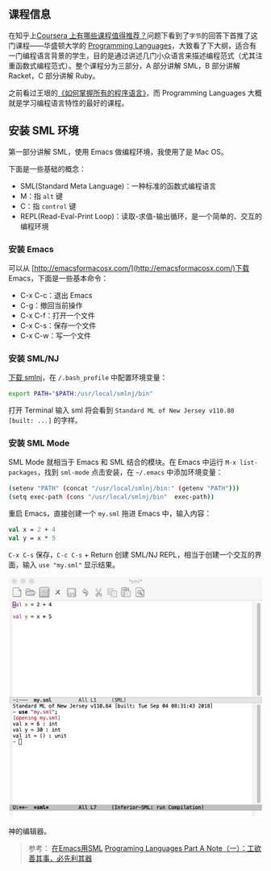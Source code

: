 ## 课程信息

在知乎上[Coursera 上有哪些课程值得推荐？](https://www.zhihu.com/question/22436320)问题下看到了`字节`的回答下首推了这门课程——华盛顿大学的 [Programming Languages](https://www.coursera.org/learn/programming-languages)，大致看了下大纲，适合有一门编程语言背景的学生，目的是通过讲述几门小众语言来描述编程范式（尤其注重函数式编程范式）。整个课程分为三部分，A 部分讲解 SML，B 部分讲解 Racket，C 部分讲解 Ruby。

之前看过王垠的[《如何掌握所有的程序语言》](http://www.yinwang.org/blog-cn/2017/07/06/master-pl)，而 Programming Languages 大概就是学习编程语言特性的最好的课程。

## 安装 SML 环境

第一部分讲解 SML，使用 Emacs 做编程环境，我使用了是 Mac OS。

下面是一些基础的概念：

- SML(Standard Meta Language)：一种标准的函数式编程语言
- M：指 `alt` 键
- C：指 `control` 键
- REPL(Read-Eval-Print Loop)：读取-求值-输出循环，是一个简单的、交互的编程环境

### 安装 Emacs

可以从 [http://emacsformacosx.com/](http://emacsformacosx.com/)下载 Emacs，下面是一些基本命令：

- C-x C-c：退出 Emacs
- C-g：撤回当前操作
- C-x C-f：打开一个文件
- C-x C-s：保存一个文件
- C-x C-w：写一个文件

### 安装 SML/NJ

[下载 smlnj](http://www.smlnj.org/dist/working/110.80/)，在 `/.bash_profile` 中配置环境变量：

```bash
export PATH="$PATH:/usr/local/smlnj/bin"
```

打开 Terminal 输入 sml 将会看到 `Standard ML of New Jersey v110.80 [built: ...]` 的字样。

### 安装 SML Mode

SML Mode 就相当于 Emacs 和 SML 结合的模块。在 Emacs 中运行 `M-x list-packages`，找到 `sml-mode` 点击安装，在 `~/.emacs` 中添加环境变量：

```bash
(setenv "PATH" (concat "/usr/local/smlnj/bin:" (getenv "PATH")))
(setq exec-path (cons "/usr/local/smlnj/bin"  exec-path))
``` 

重启 Emacs，直接创建一个 `my.sml` 拖进 Emacs 中，输入内容：

```sml
val x = 2 + 4
val y = x * 5
```

`C-x C-s` 保存，`C-c C-s` + Return 创建 SML/NJ REPL，相当于创建一个交互的界面，输入 `use "my.sml"` 显示结果。

![1](imgs/1.png)

神的编辑器。



> 参考：
> [在Emacs用SML](https://www.jianshu.com/p/f6115fd42929)
> [Programing Languages Part A Note（一）：工欲善其事，必先利其器](https://zhuanlan.zhihu.com/p/37518107)